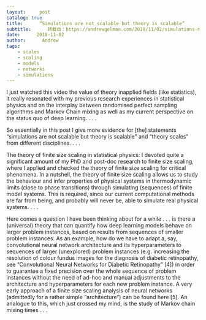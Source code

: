 ```yaml
---
layout:     post
catalog: true
title:      “Simulations are not scalable but theory is scalable”
subtitle:      转载自：https://andrewgelman.com/2018/11/02/simulations-not-scalable-theory-scalable/
date:      2018-11-02
author:      Andrew
tags:
    - scales
    - scaling
    - models
    - networks
    - simulations
---
```


I just watched this video the value of theory inapplied fields (like statistics), it really resonated with my previous research experiences in statistical physics and on the interplay between randomised perfect sampling algorithms and Markov Chain mixing as well as my current perspective on the status quo of deep learning. . . .

So essentially in this post I give more evidence for [the] statements “simulations are not scalable but theory is scalable” and “theory scales” from different disciplines. . . .

The theory of finite size scaling in statistical physics: I devoted quite a significant amount of my PhD and post-doc research to finite size scaling, where I applied and checked the theory of finite size scaling for critical phenomena. In a nutshell, the theory of finite size scaling allows us to study the behaviour and infer properties of physical systems in thermodynamic limits (close to phase transitions) through simulating (sequences) of finite model systems. This is required, since our current computational methods are far from being, and probably will never be, able to simulate real physical systems. . . .

Here comes a question I have been thinking about for a while . . . is there a (universal) theory that can quantify how deep learning models behave on larger problem instances, based on results from sequences of smaller problem instances. As an example, how do we have to adapt a, say, convolutional neural network architecture and its hyperparameters to sequences of larger (unexplored) problem instances (e.g. increasing the resolution of colour fundus images for the diagnosis of diabetic retinopathy, see “Convolutional Neural Networks for Diabetic Retinopathy” [4]) in order to guarantee a fixed precision over the whole sequence of problem instances without the need of ad-hoc and manual adjustments to the architecture and hyperparameters for each new problem instance. A very early approach of a finite size scaling analysis of neural networks (admittedly for a rather simple “architecture”) can be found here [5]. An analogue to this, which just crossed my mind, is the study of Markov chain mixing times . . .
